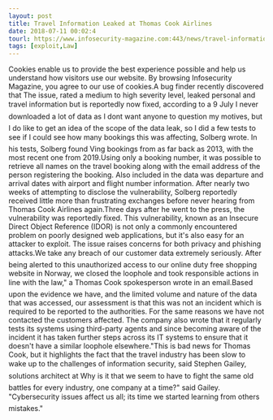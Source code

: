 ```yaml
---
layout: post
title: Travel Information Leaked at Thomas Cook Airlines
date: 2018-07-11 00:02:4
tourl: https://www.infosecurity-magazine.com:443/news/travel-information-leaked-at/
tags: [exploit,Law]
---
```

Cookies enable us to provide the best experience possible and help us understand how visitors use our website. By browsing Infosecurity Magazine, you agree to our use of cookies.A bug finder recently discovered that The issue, rated a medium to high severity level, leaked personal and travel information but is reportedly now fixed, according to a 9 July I never downloaded a lot of data as I dont want anyone to question my motives, but I do like to get an idea of the scope of the data leak, so I did a few tests to see if I could see how many bookings this was affecting, Solberg wrote. In his tests, Solberg found Ving bookings from as far back as 2013, with the most recent one from 2019.Using only a booking number, it was possible to retrieve all names on the travel booking along with the email address of the person registering the booking. Also included in the data was departure and arrival dates with airport and flight number information. After nearly two weeks of attempting to disclose the vulnerability, Solberg reportedly received little more than frustrating exchanges before never hearing from Thomas Cook Airlines again.Three days after he went to the press, the vulnerability was reportedly fixed. This vulnerability, known as an Insecure Direct Object Reference (IDOR) is not only a commonly encountered problem on poorly designed web applications, but it's also easy for an attacker to exploit. The issue raises concerns for both privacy and phishing attacks.We take any breach of our customer data extremely seriously. After being alerted to this unauthorized access to our online duty free shopping website in Norway, we closed the loophole and took responsible actions in line with the law," a Thomas Cook spokesperson wrote in an email.Based upon the evidence we have, and the limited volume and nature of the data that was accessed, our assessment is that this was not an incident which is required to be reported to the authorities. For the same reasons we have not contacted the customers affected. The company also wrote that it regularly tests its systems using third-party agents and since becoming aware of the incident it has taken further steps across its IT systems to ensure that it doesn't have a similar loophole elsewhere."This is bad news for Thomas Cook, but it highlights the fact that the travel industry has been slow to wake up to the challenges of information security, said Stephen Gailey, solutions architect at Why is it that we seem to have to fight the same old battles for every industry, one company at a time?" said Gailey. "Cybersecurity issues affect us all; its time we started learning from others mistakes."